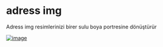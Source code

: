 # adress img
Adress img resimlerinizi birer sulu boya portresine dönüştürür

[![image](https://i.hizliresim.com/PD69p5.png)](https://hizliresim.com/PD69p5)
